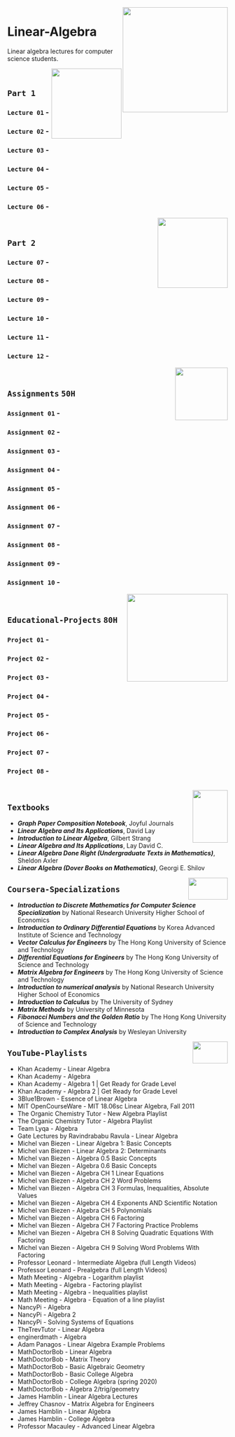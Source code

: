 <img align="right" width="240" height="240" src="https://github.com/cs-MohamedAyman/Computer-Science-Textbooks/blob/master/logos/linear-algebra.jpg">

# Linear-Algebra
Linear algebra lectures for computer science students.

<img align="right" width="160" height="160" src="https://github.com/cs-MohamedAyman/Computer-Science-Textbooks/blob/master/logos/practice1.jpg">
<br>

## `Part 1` 

### `Lecture 01` - 
### `Lecture 02` - 
### `Lecture 03` - 
### `Lecture 04` - 
### `Lecture 05` - 
### `Lecture 06` - 

<img align="right" width="160" height="160" src="https://github.com/cs-MohamedAyman/Computer-Science-Textbooks/blob/master/logos/practice1.jpg">
<br>

## `Part 2` 

### `Lecture 07` - 
### `Lecture 08` - 
### `Lecture 09` - 
### `Lecture 10` - 
### `Lecture 11` - 
### `Lecture 12` - 

<img align="right" width="120" height="120" src="https://github.com/cs-MohamedAyman/Computer-Science-Textbooks/blob/master/logos/practice2.jpg">
<br>

## `Assignments` `50H`

### `Assignment 01` - 
### `Assignment 02` - 
### `Assignment 03` - 
### `Assignment 04` - 
### `Assignment 05` - 
### `Assignment 06` - 
### `Assignment 07` - 
### `Assignment 08` - 
### `Assignment 09` - 
### `Assignment 10` - 

<img align="right" width="230" height="200" src="https://github.com/cs-MohamedAyman/Computer-Science-Textbooks/blob/master/logos/educational-projects.jpg">
<br>

## `Educational-Projects` `80H`

### `Project 01` -
### `Project 02` -
### `Project 03` -
### `Project 04` -
### `Project 05` -
### `Project 06` -
### `Project 07` -
### `Project 08` -

<br>
<img align="right" width="80" height="120" src="https://github.com/cs-MohamedAyman/Computer-Science-Textbooks/blob/master/logos/textbooks.jpg">

## `Textbooks`

* ***Graph Paper Composition Notebook***, Joyful Journals
* ***Linear Algebra and Its Applications***, David Lay
* ***Introduction to Linear Algebra***, Gilbert Strang
* ***Linear Algebra and Its Applications***, Lay David C.
* ***Linear Algebra Done Right (Undergraduate Texts in Mathematics)***, Sheldon Axler
* ***Linear Algebra (Dover Books on Mathematics)***, Georgi E. Shilov

<img align="right" width="90" height="50" src="https://github.com/cs-MohamedAyman/Coursera-Specializations/blob/master/organizations-logos/coursera.jpg">

## `Coursera-Specializations`

* ***Introduction to Discrete Mathematics for Computer Science Specialization*** by National Research University Higher School of Economics
* ***Introduction to Ordinary Differential Equations*** by Korea Advanced Institute of Science and Technology
* ***Vector Calculus for Engineers*** by The Hong Kong University of Science and Technology
* ***Differential Equations for Engineers*** by The Hong Kong University of Science and Technology
* ***Matrix Algebra for Engineers*** by The Hong Kong University of Science and Technology
* ***Introduction to numerical analysis*** by National Research University Higher School of Economics
* ***Introduction to Calculus*** by The University of Sydney
* ***Matrix Methods*** by University of Minnesota
* ***Fibonacci Numbers and the Golden Ratio*** by The Hong Kong University of Science and Technology
* ***Introduction to Complex Analysis*** by Wesleyan University

<img align="right" width="80" height="50" src="https://github.com/cs-MohamedAyman/YouTube-Playlists/blob/master/organizations-logos/youtube.jpg">

## `YouTube-Playlists`

* Khan Academy - Linear Algebra
* Khan Academy - Algebra
* Khan Academy - Algebra 1 | Get Ready for Grade Level
* Khan Academy - Algebra 2 | Get Ready for Grade Level
* 3Blue1Brown - Essence of Linear Algebra
* MIT OpenCourseWare - MIT 18.06sc Linear Algebra, Fall 2011
* The Organic Chemistry Tutor - New Algebra Playlist
* The Organic Chemistry Tutor - Algebra Playlist
* Team Lyqa - Algebra
* Gate Lectures by Ravindrababu Ravula - Linear Algebra
* Michel van Biezen - Linear Algebra 1: Basic Concepts
* Michel van Biezen - Linear Algebra 2: Determinants
* Michel van Biezen - Algebra 0.5 Basic Concepts
* Michel van Biezen - Algebra 0.6 Basic Concepts
* Michel van Biezen - Algebra CH 1 Linear Equations
* Michel van Biezen - Algebra CH 2 Word Problems
* Michel van Biezen - Algebra CH 3 Formulas, Inequalities, Absolute Values
* Michel van Biezen - Algebra CH 4 Exponents AND Scientific Notation
* Michel van Biezen - Algebra CH 5 Polynomials
* Michel van Biezen - Algebra CH 6 Factoring
* Michel van Biezen - Algebra CH 7 Factoring Practice Problems
* Michel van Biezen - Algebra CH 8 Solving Quadratic Equations With Factoring
* Michel van Biezen - Algebra CH 9 Solving Word Problems With Factoring
* Professor Leonard - Intermediate Algebra (full Length Videos)
* Professor Leonard - Prealgebra (full Length Videos)
* Math Meeting - Algebra - Logarithm playlist
* Math Meeting - Algebra - Factoring playlist
* Math Meeting - Algebra - Inequalities playlist
* Math Meeting - Algebra - Equation of a line playlist
* NancyPi - Algebra
* NancyPi - Algebra 2
* NancyPi - Solving Systems of Equations
* TheTrevTutor - Linear Algebra
* enginerdmath - Algebra
* Adam Panagos - Linear Algebra Example Problems
* MathDoctorBob - Linear Algebra
* MathDoctorBob - Matrix Theory
* MathDoctorBob - Basic Algebraic Geometry
* MathDoctorBob - Basic College Algebra
* MathDoctorBob - College Algebra (spring 2020)
* MathDoctorBob - Algebra 2/trig/geometry
* James Hamblin - Linear Algebra Lectures
* Jeffrey Chasnov - Matrix Algebra for Engineers
* James Hamblin - Linear Algebra
* James Hamblin - College Algebra
* Professor Macauley - Advanced Linear Algebra
